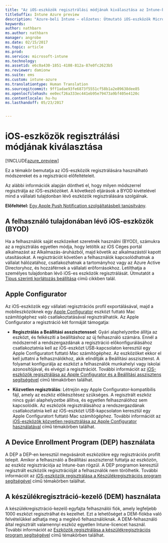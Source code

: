 ```yaml
---
title: "Az iOS-eszközök regisztrálási módjának kiválasztása az Intune-ban"
titleSuffix: Intune Azure preview
description: "Azure-beli Intune – előzetes: Útmutató iOS-eszközök Microsoft Intune-ban való regisztrációjának beállításához"
keywords: 
author: nathbarn
ms.author: nathbarn
manager: angrobe
ms.date: 02/15/2017
ms.topic: article
ms.prod: 
ms.service: microsoft-intune
ms.technology: 
ms.assetid: e6c0a430-1851-4108-812a-87e0fc2623b5
ms.reviewer: damionw
ms.suite: ems
ms.custom: intune-azure
ms.translationtype: Human Translation
ms.sourcegitcommit: 9ff1adae93fe6873f5551cf58b1a2e89638dee85
ms.openlocfilehash: ee0ecf26a333ec441eb95e79473a9bf405e4120c
ms.contentlocale: hu-hu
ms.lasthandoff: 05/23/2017


---
```


# <a name="choose-how-to-enroll-ios-devices"></a>iOS-eszközök regisztrálási módjának kiválasztása

[!INCLUDE[azure_preview](./includes/azure_preview.md)]

Ez a témakör bemutatja az iOS-eszközök regisztrálására használható módszereket és a regisztráció előfeltételeit.

Az alábbi információk alapján döntheti el, hogy milyen módszerrel regisztrálja az iOS-eszközöket. A következő eljárások a BYOD kivételével mind a vállalati tulajdonban lévő eszközök regisztrálására szolgálnak.

**Előfeltétel:** [Egy Apple Push Notification szolgáltatásbeli tanúsítvány](apple-mdm-push-certificate-get.md).

## <a name="user-owned-ios-devices-byod"></a>A felhasználó tulajdonában lévő iOS-eszközök (BYOD)

Ha a felhasználók saját eszközeiket szeretnék használni (BYOD), számukra az a regisztrálás egyetlen módja, hogy letöltik az iOS Céges portál alkalmazást az Alkalmazás-áruházból, majd követik az alkalmazástól kapott utasításokat. A regisztrációt követően a felhasználók kapcsolódhatnak a vállalat hálózatához, csatlakozhatnak a tartományhoz vagy az Azure Active Directoryhoz, és hozzáférnek a vállalati erőforrásokhoz. Letilthatja a személyes tulajdonban lévő iOS-es eszközök regisztrálását. Útmutatót a [Típus szerinti korlátozás beállítása](enrollment-restrictions-set.md#set-device-type-restrictions) című cikkben talál.

## <a name="apple-configurator"></a>Apple Configurator

Az iOS-eszközök egy vállalati regisztrációs profil exportálásával, majd a mobileszközöknek egy [Apple Configurator](http://go.microsoft.com/fwlink/?LinkId=518017) eszközt futtató Mac számítógéphez való csatlakoztatásával regisztrálhatók. Az Apple Configurator a regisztráció két formáját támogatja:

- **Regisztrálás a Beállítási asszisztenssel**: Gyári alaphelyzetbe állítja az eszközt, és felkészíti a beállításhoz az új felhasználó számára. Ennél a módszernél a rendszergazdának a regisztráció előkonfigurálásához csatlakoztatnia kell az iOS-eszközt USB-kapcsolaton keresztül egy Apple Configuratort futtató Mac számítógéphez. Az eszközöket ekkor el kell juttatni a felhasználókhoz, akik elindítják a Beállítási asszisztenst. A folyamat konfigurálja az eszközt a felhasználók munkahelyi vagy iskolai azonosítójával, és elvégzi a regisztrációt. További információt az [iOS-eszközök regisztrálása az Apple Configurator és a Beállítási asszisztens segítségével](apple-configurator-setup-assistant-enroll-ios.md) című témakörben találhat.

- **Közvetlen regisztrálás**: Létrejön egy Apple Configurator-kompatibilis fájl, amely az eszköz előkészítésez szükséges. A regisztrált eszköz nincs gyári alaphelyzetbe állítva, és egyetlen felhasználóhoz sem kapcsolódik. Az eszközök regisztrálásához a rendszergazdának csatlakoztatnia kell az iOS-eszközt USB-kapcsolaton keresztül egy Apple Configuratort futtató Mac számítógéphez. További információt az [iOS-eszközök közvetlen regisztrálása az Apple Configurator használatával](apple-configurator-direct-enroll-ios.md) című témakörben találhat.

## <a name="use-the-device-enrollment-program-dep"></a>A Device Enrollment Program (DEP) használata

A DEP a DEP-en keresztül megvásárolt eszközökre egy regisztrációs profilt telepít. Amikor a felhasználó a Beállítási asszisztenst futtatja az eszközön, az eszköz regisztrációja az Intune-ban rögzül. A DEP programon keresztül regisztrált eszközök regisztrációját a felhasználók nem törölhetik. További információt az [iOS-eszközök regisztrálása a Készülékregisztrációs program segítségével](device-enrollment-program-enroll-ios.md) című témakörben találhat.

## <a name="use-the-device-enrollment-manager-dem"></a>A készülékregisztráció-kezelő (DEM) használata
A készülékregisztráció-kezelő egyfajta felhasználói fiók, amely legfeljebb 1000 eszközt regisztrálhat és kezelhet. Ezt a lehetőséget a DEM-fiókba való felvételükkel adhatja meg a meglévő felhasználóknak. A DEM-felhasználó által regisztrált valamennyi eszköz egyetlen Intune-licencet használ. További információt az [Eszközök regisztrálása a készülékregisztrációs program segítségével](device-enrollment-manager-enroll.md) című témakörben találhat.

